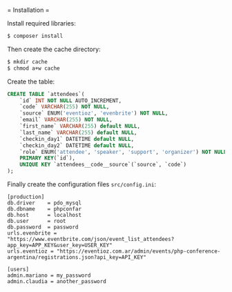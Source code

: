 = Installation =

Install required libraries:

```bash
$ composer install
```

Then create the cache directory:

```bash
$ mkdir cache
$ chmod a+w cache
```

Create the table:

```sql
CREATE TABLE `attendees`(
	`id` INT NOT NULL AUTO_INCREMENT,
	`code` VARCHAR(255) NOT NULL,
	`source` ENUM('eventioz', 'evenbrite') NOT NULL,
	`email` VARCHAR(255) NOT NULL,
	`first_name` VARCHAR(255) default NULL,
	`last_name` VARCHAR(255) default NULL,
	`checkin_day1` DATETIME default NULL,
	`checkin_day2` DATETIME default NULL,
	`role` ENUM('attendee', 'speaker', 'support', 'organizer') NOT NULL default 'attendee',
	PRIMARY KEY(`id`),
	UNIQUE KEY `attendees__code__source`(`source`, `code`)
);
```

Finally create the configuration files `src/config.ini`:

```
[production]
db.driver    = pdo_mysql
db.dbname    = phpconfar
db.host      = localhost
db.user      = root
db.password  = password
urls.evenbrite = "https://www.eventbrite.com/json/event_list_attendees?app_key=APP_KEY&user_key=USER_KEY"
urls.eventioz = "https://eventioz.com.ar/admin/events/php-conference-argentina/registrations.json?api_key=API_KEY"

[users]
admin.mariano = my_password
admin.claudia = another_password
```
